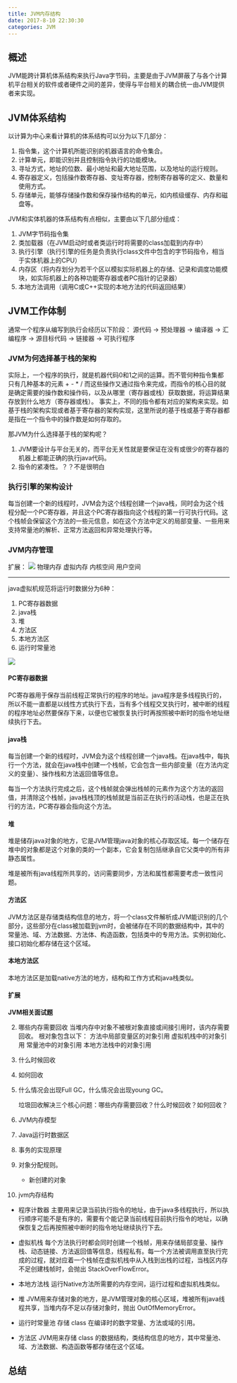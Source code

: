 ```yaml
---
title: JVM内存结构
date: 2017-8-10 22:30:30
categories: JVM
---
```

## 概述

JVM能跨计算机体系结构来执行Java字节码，主要是由于JVM屏蔽了与各个计算机平台相关的软件或者硬件之间的差异，使得与平台相关的耦合统一由JVM提供者来实现。

## JVM体系结构

以计算为中心来看计算机的体系结构可以分为以下几部分：

1. 指令集，这个计算机所能识别的机器语言的命令集合。
2. 计算单元，即能识别并且控制指令执行的功能模块。
3. 寻址方式，地址的位数、最小地址和最大地址范围，以及地址的运行规则。
4. 寄存器定义，包括操作数寄存器、变址寄存器，控制寄存器等的定义、数量和使用方式。
5. 存储单元，能够存储操作数和保存操作结构的单元，如内核级缓存、内存和磁盘等。

JVM和实体机器的体系结构有点相似，主要由以下几部分组成：

1. JVM字节码指令集
2. 类加载器（在JVM启动时或者类运行时将需要的class加载到内存中）
3. 执行引擎（执行引擎的任务是负责执行class文件中包含的字节码指令，相当于实体机器上的CPU）
2. 内存区（将内存划分为若干个区以模拟实际机器上的存储、记录和调度功能模块，如实际机器上的各种功能寄存器或者PC指针的记录器）
3. 本地方法调用（调用C或C++实现的本地方法的代码返回结果）



## JVM工作体制

通常一个程序从编写到执行会经历以下阶段：
源代码  ->  预处理器  -> 编译器  -> 汇编程序  -> 源目标代码  -> 链接器  -> 可执行程序

### JVM为何选择基于栈的架构

实际上，一个程序的执行，就是机器代码0和1之间的运算。而不管何种指令集都只有几种基本的元素 + - * /
而这些操作又通过指令来完成，而指令的核心目的就是确定需要的操作数和操作码，以及从哪里（寄存器或栈）获取数据，将运算结果存放到什么地方（寄存器或栈）。
事实上，不同的指令都有对应的架构来实现。如基于栈的架构实现或者基于寄存器的架构实现，这里所说的基于栈或基于寄存器都是指在一个指令中的操作数是如何存取的。

那JVM为什么选择基于栈的架构呢？

1. JVM要设计与平台无关的，而平台无关性就是要保证在没有或很少的寄存器的机器上都能正确的执行java代码。
2. 指令的紧凑性。？？不是很明白


### 执行引擎的架构设计

每当创建一个新的线程时，JVM会为这个线程创建一个java栈，同时会为这个线程分配一个PC寄存器，并且这个PC寄存器指向这个线程的第一行可执行代码。这个栈帧会保留这个方法的一些元信息，如在这个方法中定义的局部变量、一些用来支持常量池的解析、正常方法返回和异常处理执行等。

### JVM内存管理
扩展：
![](http://images.cnitblog.com/blog/288799/201408/212219343783699.jpg)
物理内存
虚拟内存
内核空间
用户空间

-----

java虚拟机规范将运行时数据分为6种：
	
1. PC寄存器数据
2. java栈
3. 堆
4. 方法区
5. 本地方法区
6. 运行时常量池


![](http://upload-images.jianshu.io/upload_images/4207742-ed5d06cb78ad7c81.jpg?imageMogr2/auto-orient/strip%7CimageView2/2/w/1240)

#### PC寄存器数据

PC寄存器用于保存当前线程正常执行的程序的地址。java程序是多线程执行的，所以不能一直都是以线性方式执行下去，当有多个线程交叉执行时，被中断的线程的程序地址必然要保存下来，以便也它被恢复执行时再按照被中断时的指令地址继续执行下去。

#### java栈

每当创建一个新的线程时，JVM会为这个线程创建一个java栈。在java栈中，每执行一个方法，就会在java栈中创建一个栈帧，它会包含一些内部变量（在方法内定义的变量）、操作栈和方法返回值等信息。

每当一个方法执行完成之后，这个栈帧就会弹出栈帧的元素作为这个方法的返回值，并清除这个栈帧，java栈栈顶的栈帧就是当前正在执行的活动栈，也是正在执行的方法，PC寄存器会指向这个方法。

#### 堆

堆是储存java对象的地方，它是JVM管理java对象的核心存取区域。每一个储存在堆中的对象都是这个对象的类的一个副本，它会复制包括继承自它父类中的所有非静态属性。

堆是被所有java线程所共享的，访问需要同步，方法和属性都需要考虑一致性问题。

#### 方法区

JVM方法区是存储类结构信息的地方，将一个class文件解析成JVM能识别的几个部分，这些部分在class被加载到jvm时，会被储存在不同的数据结构中，其中的常量池、域、方法数据、方法体、构造函数，包括类中的专用方法。实例初始化、接口初始化都存储在这个区域。



#### 本地方法区
本地方法区是加载native方法的地方，结构和工作方式和java栈类似。


#### 扩展

**JVM相关面试题**

2. 哪些内存需要回收
	当堆内存中对象不被根对象直接或间接引用时，该内存需要回收。
	根对象包含以下：
		方法中局部变量区的对象引用
		虚拟机栈中的对象引用
		常量池中的对象引用
		本地方法栈中的对象引用
2. 什么时候回收
3. 如何回收

12. 什么情况会出现Full GC，什么情况会出现young GC。

    垃圾回收解决三个核心问题：哪些内存需要回收？什么时候回收？如何回收？

13. JVM内存模型

14. Java运行时数据区

15. 事务的实现原理

16. 对象分配规则。

    -	新创建的对象


17. jvm内存结构

-	程序计数器
	主要用来记录当前执行指令的地址，由于java多线程执行，所以执行顺序可能不是有序的，需要有个能记录当前线程目前执行指令的地址，以确保恢复之后再按照被中断时的指令地址继续执行下去。
	
-	虚拟机栈
	每个方法执行时都会同时创建一个栈帧，用来存储局部变量、操作栈、动态链接、方法返回值等信息，线程私有。每一个方法被调用直至执行完成的过程，就对应着一个栈帧在虚拟机栈中从入栈到出栈的过程，当栈区内存不足创建栈帧时，会抛出 StackOverFlowError。

-	本地方法栈
	运行Native方法所需要的内存空间，运行过程和虚拟机栈类似。

-	堆
	JVM用来存储对象的地方，是JVM管理对象的核心区域，堆被所有java线程共享，当堆内存不足以存储对象时，抛出 OutOfMemoryError。
	
-	运行时常量池
	存储 class 在编译时的数字常量、方法或域的引用。
-	方法区
	JVM用来存储 class 的数据结构，类结构信息的地方，其中常量池、域、方法数据、构造函数等都存储在这个区域。
	
## 总结





